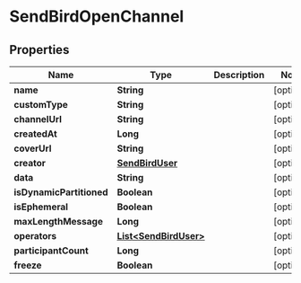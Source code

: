 

# SendBirdOpenChannel


## Properties

| Name | Type | Description | Notes |
|------------ | ------------- | ------------- | -------------|
|**name** | **String** |  |  [optional] |
|**customType** | **String** |  |  [optional] |
|**channelUrl** | **String** |  |  [optional] |
|**createdAt** | **Long** |  |  [optional] |
|**coverUrl** | **String** |  |  [optional] |
|**creator** | [**SendBirdUser**](SendBirdUser.md) |  |  [optional] |
|**data** | **String** |  |  [optional] |
|**isDynamicPartitioned** | **Boolean** |  |  [optional] |
|**isEphemeral** | **Boolean** |  |  [optional] |
|**maxLengthMessage** | **Long** |  |  [optional] |
|**operators** | [**List&lt;SendBirdUser&gt;**](SendBirdUser.md) |  |  [optional] |
|**participantCount** | **Long** |  |  [optional] |
|**freeze** | **Boolean** |  |  [optional] |



